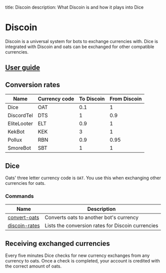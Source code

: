 title: Discoin
description: What Discoin is and how it plays into Dice

# Discoin

Discoin is a universal system for bots to exchange currencies with. Dice is integrated with Discoin and oats can be exchanged for other compatible currencies.

## [User guide](https://discoin.gitbooks.io/docs/content/users-guide.html)

## Conversion rates

| Name        | Currency code | To Discoin | From Discoin |
|-------------|---------------|------------|--------------|
| Dice        | OAT           | 0.1        | 1            |
| DiscordTel  | DTS           | 1          | 0.9          |
| EliteLooter | ELT           | 0.9        | 1            |
| KekBot      | KEK           | 3          | 1            |
| Pollux      | RBN           | 0.9        | 0.95         |
| SmoreBot    | SBT           | 1          | 1            |

## Dice

Oats' three letter currency code is `OAT`. You use this when exchanging other currencies for oats.

### Commands

| Name                                             | Description                                       |
|--------------------------------------------------|---------------------------------------------------|
| [convert-oats](/commands/economy/convert-oats)   | Converts oats to another bot's currency           |
| [discoin-rates](/commands/economy/discoin-rates) | Lists the conversion rates for Discoin currencies |

## Receiving exchanged currencies

Every five minutes Dice checks for new currency exchanges from any currency to oats. Once a check is completed, your account is credited with the correct amount of oats.
